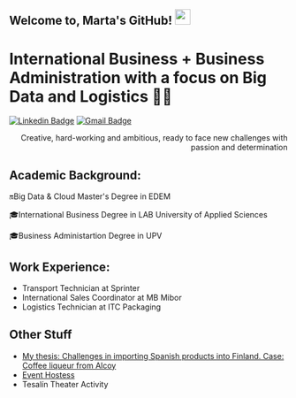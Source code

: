## Welcome to, Marta's GitHub!  <img src="https://media.giphy.com/media/hvRJCLFzcasrR4ia7z/giphy.gif" width="28px" height="28px">

<h1>International Business + Business Administration with a focus on Big Data and Logistics 👩‍💻</h1> 


[![Linkedin Badge](https://img.shields.io/badge/-martamiroreig-blue?style=flat-square&logo=Linkedin&logoColor=white&link=https://www.linkedin.com/in/martamiroreig)](https://www.linkedin.com/in/martamiroreig/) [![Gmail Badge](https://img.shields.io/badge/-martmiro0@gmail.com-c14438?style=flat-square&logo=Gmail&logoColor=white&link=mailto:martamiro0@gmail.com)](mailto:martamiro0@gmail.com) 

<div style="text-align: right">Creative, hard-working and ambitious, ready to face new challenges with passion and determination </div>

## Academic Background:
🔛​​Big Data & Cloud Master's Degree in EDEM

🎓International Business Degree in LAB University of Applied Sciences

🎓Business Administartion Degree in UPV
 
 ## Work Experience: 
 * Transport Technician at Sprinter
 * International Sales Coordinator at MB Mibor
 * Logistics Technician at ITC Packaging 
 
## Other Stuff
  - [My thesis: Challenges in importing Spanish products into Finland. Case: Coffee liqueur from Alcoy](http://hdl.handle.net/10251/205575)
  - [Event Hostess](https://youtu.be/DCXU2iW8UUU?feature=shared)
  - Tesalín Theater Activity 

 
